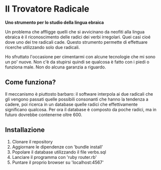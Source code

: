 Il Trovatore Radicale
=====================

**Uno strumento per lo studio della lingua ebraica**

Un problema che affligge quelli che si avvicinano da neofiti alla lingua ebraica è il riconoscimento delle radici dei verbi irregolari. Quei casi cioé dove uno dei tre radicali cade. Questo strumento permette di effettuare ricerche utilizzando solo due radicali.

Ho sfruttato l'occasione per cimentarmi con alcune tecnologie che mi sono un po' nuove. Non c'è da stupirsi quindi se qualcosa è fatto con i piedi o funziona male. Non do alcuna garanzia a riguardo.

Come funziona?
--------------

Il meccanismo è piuttosto barbaro: il software interpola ai due radicali che gli vengono passati quelle possibili consonanti che hanno la tendenza a cadere, poi ricerca in un database quelle radici che effettivamente significano qualcosa. Per ora il database è composto da poche radici, ma in futuro dovrebbe contenerne oltre 600.

Installazione
-------------

1. Clonare il repository
2. Aggiornare le dipendenze con 'bundle install'
3. Popolare il database utilizzando il file verbs.sql
4. Lanciare il programma con 'ruby router.rb'
5. Puntare il proprio browser su 'localhost:4567'
